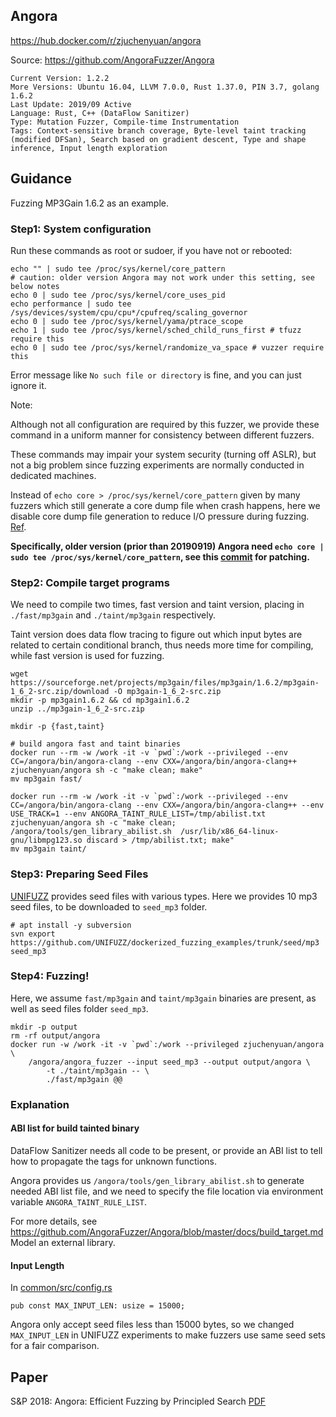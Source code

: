 ## Angora

https://hub.docker.com/r/zjuchenyuan/angora

Source: https://github.com/AngoraFuzzer/Angora

```
Current Version: 1.2.2
More Versions: Ubuntu 16.04, LLVM 7.0.0, Rust 1.37.0, PIN 3.7, golang 1.6.2
Last Update: 2019/09 Active
Language: Rust, C++ (DataFlow Sanitizer)
Type: Mutation Fuzzer, Compile-time Instrumentation
Tags: Context-sensitive branch coverage, Byte-level taint tracking (modified DFSan), Search based on gradient descent, Type and shape inference, Input length exploration
```

## Guidance

Fuzzing MP3Gain 1.6.2 as an example.

### Step1: System configuration

Run these commands as root or sudoer, if you have not or rebooted:

```
echo "" | sudo tee /proc/sys/kernel/core_pattern
# caution: older version Angora may not work under this setting, see below notes
echo 0 | sudo tee /proc/sys/kernel/core_uses_pid
echo performance | sudo tee /sys/devices/system/cpu/cpu*/cpufreq/scaling_governor
echo 0 | sudo tee /proc/sys/kernel/yama/ptrace_scope
echo 1 | sudo tee /proc/sys/kernel/sched_child_runs_first # tfuzz require this
echo 0 | sudo tee /proc/sys/kernel/randomize_va_space # vuzzer require this
```

Error message like `No such file or directory` is fine, and you can just ignore it.

Note: 

Although not all configuration are required by this fuzzer, we provide these command in a uniform manner for consistency between different fuzzers. 

These commands may impair your system security (turning off ASLR), but not a big problem since fuzzing experiments are normally conducted in dedicated machines.

Instead of `echo core > /proc/sys/kernel/core_pattern` given by many fuzzers which still generate a core dump file when crash happens, 
here we disable core dump file generation to reduce I/O pressure during fuzzing. [Ref](http://man7.org/linux/man-pages/man5/core.5.html).

**Specifically, older version (prior than 20190919) Angora need `echo core | sudo tee /proc/sys/kernel/core_pattern`, see this [commit](https://github.com/AngoraFuzzer/Angora/commit/e343f04c55e0998a646ed0442273f7c0c80fe034) for patching.**

### Step2: Compile target programs

We need to compile two times, fast version and taint version, placing in `./fast/mp3gain` and `./taint/mp3gain` respectively. 

Taint version does data flow tracing to figure out which input bytes are related to certain conditional branch, thus needs more time for compiling, while fast version is used for fuzzing.

```
wget https://sourceforge.net/projects/mp3gain/files/mp3gain/1.6.2/mp3gain-1_6_2-src.zip/download -O mp3gain-1_6_2-src.zip
mkdir -p mp3gain1.6.2 && cd mp3gain1.6.2
unzip ../mp3gain-1_6_2-src.zip

mkdir -p {fast,taint}

# build angora fast and taint binaries
docker run --rm -w /work -it -v `pwd`:/work --privileged --env CC=/angora/bin/angora-clang --env CXX=/angora/bin/angora-clang++ zjuchenyuan/angora sh -c "make clean; make"
mv mp3gain fast/

docker run --rm -w /work -it -v `pwd`:/work --privileged --env CC=/angora/bin/angora-clang --env CXX=/angora/bin/angora-clang++ --env USE_TRACK=1 --env ANGORA_TAINT_RULE_LIST=/tmp/abilist.txt zjuchenyuan/angora sh -c "make clean; /angora/tools/gen_library_abilist.sh  /usr/lib/x86_64-linux-gnu/libmpg123.so discard > /tmp/abilist.txt; make"
mv mp3gain taint/
```

### Step3: Preparing Seed Files

[UNIFUZZ](https://github.com/UNIFUZZ/seeds) provides seed files with various types. Here we provides 10 mp3 seed files, to be downloaded to `seed_mp3` folder.

```
# apt install -y subversion
svn export https://github.com/UNIFUZZ/dockerized_fuzzing_examples/trunk/seed/mp3 seed_mp3
```

### Step4: Fuzzing!

Here, we assume `fast/mp3gain` and `taint/mp3gain` binaries are present, as well as seed files folder `seed_mp3`.

```
mkdir -p output
rm -rf output/angora
docker run -w /work -it -v `pwd`:/work --privileged zjuchenyuan/angora \
    /angora/angora_fuzzer --input seed_mp3 --output output/angora \
        -t ./taint/mp3gain -- \
        ./fast/mp3gain @@
```

### Explanation

#### ABI list for build tainted binary

DataFlow Sanitizer needs all code to be present, or provide an ABI list to tell how to propagate the tags for unknown functions.

Angora provides us `/angora/tools/gen_library_abilist.sh` to generate needed ABI list file, and we need to specify the file location via environment variable `ANGORA_TAINT_RULE_LIST`.

For more details, see https://github.com/AngoraFuzzer/Angora/blob/master/docs/build_target.md Model an external library.

#### Input Length

In [common/src/config.rs](https://github.com/AngoraFuzzer/Angora/blob/a3b25de4b1d68584d3027c0a0aa3da93bb571959/common/src/config.rs)

```
pub const MAX_INPUT_LEN: usize = 15000;
```

Angora only accept seed files less than 15000 bytes, so we changed `MAX_INPUT_LEN` in UNIFUZZ experiments to make fuzzers use same seed sets for a fair comparison.

## Paper

S&P 2018: Angora: Efficient Fuzzing by Principled Search [PDF](https://web.cs.ucdavis.edu/~hchen/paper/chen2018angora.pdf)
